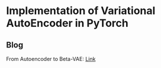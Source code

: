 # Implementation of Variational AutoEncoder in PyTorch

## Blog
From Autoencoder to Beta-VAE: [Link](https://lilianweng.github.io/posts/2018-08-12-vae/)
